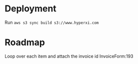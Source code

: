 # Deployment

Run `aws s3 sync build s3://www.hyperxi.com`

# Roadmap

Loop over each item and attach the invoice id
InvoiceForm:193